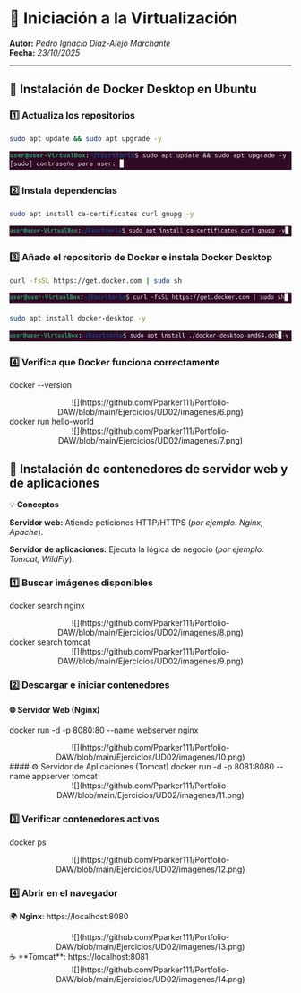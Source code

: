 # 🧠 Iniciación a la Virtualización  

**Autor:** *Pedro Ignacio Díaz-Alejo Marchante*  
**Fecha:** *23/10/2025*  

---

## 🚀 Instalación de Docker Desktop en Ubuntu  

### 1️⃣ Actualiza los repositorios  
```bash
sudo apt update && sudo apt upgrade -y
```
   ![](https://github.com/Pparker111/Portfolio-DAW/blob/main/Ejercicios/UD02/imagenes/2.png)  

### 2️⃣ Instala dependencias
```bash
sudo apt install ca-certificates curl gnupg -y
```
   ![](https://github.com/Pparker111/Portfolio-DAW/blob/main/Ejercicios/UD02/imagenes/3.png)  

### 3️⃣ Añade el repositorio de Docker e instala Docker Desktop
```bash
curl -fsSL https://get.docker.com | sudo sh
```
   ![](https://github.com/Pparker111/Portfolio-DAW/blob/main/Ejercicios/UD02/imagenes/4.png)  
```bash
sudo apt install docker-desktop -y
```
   ![](https://github.com/Pparker111/Portfolio-DAW/blob/main/Ejercicios/UD02/imagenes/5.png)  

### 4️⃣ Verifica que Docker funciona correctamente
   docker --version  
   <div style="text-align: center;">
   ![](https://github.com/Pparker111/Portfolio-DAW/blob/main/Ejercicios/UD02/imagenes/6.png)  
   </div>
   docker run hello-world
   <div style="text-align: center;">
   ![](https://github.com/Pparker111/Portfolio-DAW/blob/main/Ejercicios/UD02/imagenes/7.png)  
   </div>

## 🧱 Instalación de contenedores de servidor web y de aplicaciones
💡 **Conceptos**

**Servidor web:** Atiende peticiones HTTP/HTTPS (*por ejemplo: Nginx, Apache*).

**Servidor de aplicaciones:** Ejecuta la lógica de negocio (*por ejemplo: Tomcat, WildFly*).

### 1️⃣ Buscar imágenes disponibles
   docker search nginx
   <div style="text-align: center;">
   ![](https://github.com/Pparker111/Portfolio-DAW/blob/main/Ejercicios/UD02/imagenes/8.png)  
   </div>
   docker search tomcat
   <div style="text-align: center;">
   ![](https://github.com/Pparker111/Portfolio-DAW/blob/main/Ejercicios/UD02/imagenes/9.png)  
   </div>

### 2️⃣ Descargar e iniciar contenedores
#### 🌐 Servidor Web (Nginx)
   docker run -d -p 8080:80 --name webserver nginx
   <div style="text-align: center;">
   ![](https://github.com/Pparker111/Portfolio-DAW/blob/main/Ejercicios/UD02/imagenes/10.png)  
   </div>
#### ⚙️ Servidor de Aplicaciones (Tomcat)
   docker run -d -p 8081:8080 --name appserver tomcat
   <div style="text-align: center;">
   ![](https://github.com/Pparker111/Portfolio-DAW/blob/main/Ejercicios/UD02/imagenes/11.png)  
   </div>

### 3️⃣ Verificar contenedores activos
   docker ps
   <div style="text-align: center;">
   ![](https://github.com/Pparker111/Portfolio-DAW/blob/main/Ejercicios/UD02/imagenes/12.png)  
   </div>

### 4️⃣ Abrir en el navegador
🌍 **Nginx**: https://localhost:8080
   <div style="text-align: center;">
   ![](https://github.com/Pparker111/Portfolio-DAW/blob/main/Ejercicios/UD02/imagenes/13.png)  
   </div>
☕ **Tomcat**: https://localhost:8081
   <div style="text-align: center;">
   ![](https://github.com/Pparker111/Portfolio-DAW/blob/main/Ejercicios/UD02/imagenes/14.png)
   </div>
